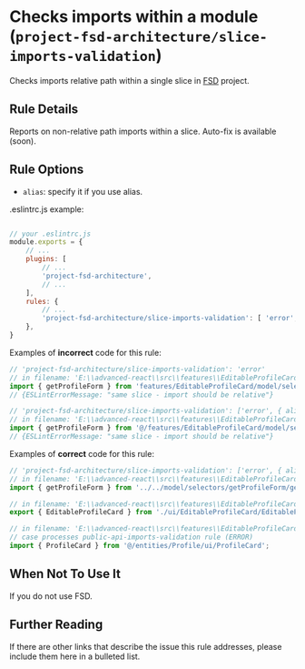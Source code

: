 # Checks imports within a module (`project-fsd-architecture/slice-imports-validation`)

Checks imports relative path within a single slice in [FSD](https://feature-sliced.design/) project.

## Rule Details

Reports on non-relative path imports within a slice. Auto-fix is available (soon).

## Rule Options

* `alias`: specify it if you use alias.

.eslintrc.js example:

```js

// your .eslintrc.js
module.exports = {
    // ...
    plugins: [
        // ...
        'project-fsd-architecture',
        // ...
    ],
    rules: {
        // ...
        'project-fsd-architecture/slice-imports-validation': [ 'error', { alias: '@' } ],
    },
}

```

Examples of **incorrect** code for this rule:

```js
// 'project-fsd-architecture/slice-imports-validation': 'error'
// in filename: 'E:\\advanced-react\\src\\features\\EditableProfileCard\\ui\\EditableProfileCard\\EditableProfileCard.tsx'
import { getProfileForm } from 'features/EditableProfileCard/model/selectors/getProfileForm/getProfileForm';// {ESLintErrorMessage: "Layer can import only [shared, entities] layers."}
// {ESLintErrorMessage: "same slice - import should be relative"}

// 'project-fsd-architecture/slice-imports-validation': ['error', { alias: '@' }],
// in filename: 'E:\\advanced-react\\src\\features\\EditableProfileCard\\ui\\EditableProfileCard\\EditableProfileCard.tsx'
import { getProfileForm } from '@/features/EditableProfileCard/model/selectors/getProfileForm/getProfileForm';// {ESLintErrorMessage: "Layer can import only [shared, entities] layers."}
// {ESLintErrorMessage: "same slice - import should be relative"}


```

Examples of **correct** code for this rule:

```js
// 'project-fsd-architecture/slice-imports-validation': ['error', { alias: '@' }],
// in filename: 'E:\\advanced-react\\src\\features\\EditableProfileCard\\ui\\EditableProfileCard\\EditableProfileCard.tsx'
import { getProfileForm } from '../../model/selectors/getProfileForm/getProfileForm';

// in filename: 'E:\\advanced-react\\src\\features\\EditableProfileCard\\index.ts'
export { EditableProfileCard } from './ui/EditableProfileCard/EditableProfileCard';

// in filename: 'E:\\advanced-react\\src\\features\\EditableProfileCard\\ui\\EditableProfileCard\\EditableProfileCard.tsx'
// case processes public-api-imports-validation rule (ERROR)
import { ProfileCard } from '@/entities/Profile/ui/ProfileCard';


```

## When Not To Use It

If you do not use FSD.

## Further Reading

If there are other links that describe the issue this rule addresses, please include them here in a bulleted list.
